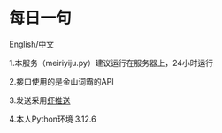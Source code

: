 # 每日一句
[English](README_EN.md)/[中文](REAMDE.md)

1.本服务（meiriyiju.py）建议运行在服务器上，24小时运行

2.接口使用的是金山词霸的API

3.发送采用[虾推送](https://xtuis.cn/)

4.本人Python环境 3.12.6

